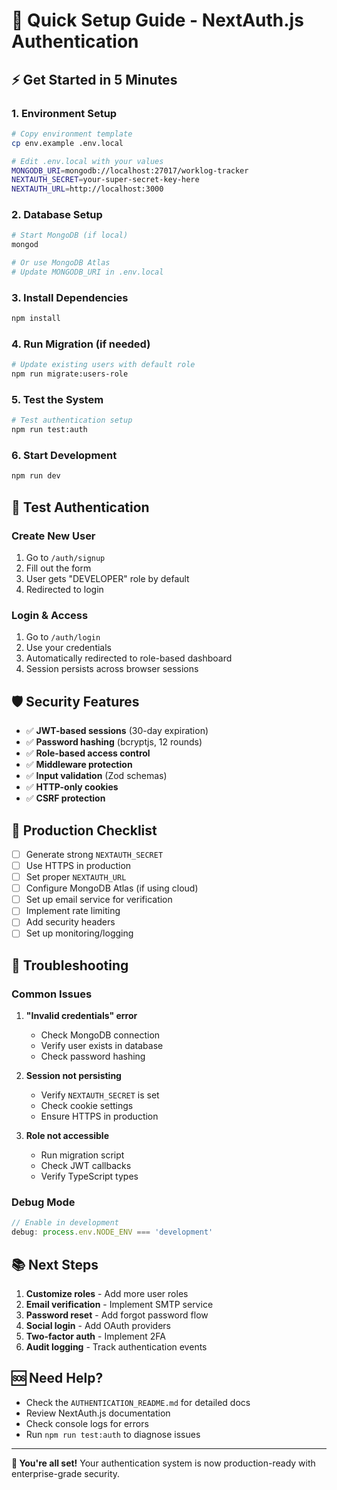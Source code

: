 # 🚀 Quick Setup Guide - NextAuth.js Authentication

## ⚡ Get Started in 5 Minutes

### 1. **Environment Setup**
```bash
# Copy environment template
cp env.example .env.local

# Edit .env.local with your values
MONGODB_URI=mongodb://localhost:27017/worklog-tracker
NEXTAUTH_SECRET=your-super-secret-key-here
NEXTAUTH_URL=http://localhost:3000
```

### 2. **Database Setup**
```bash
# Start MongoDB (if local)
mongod

# Or use MongoDB Atlas
# Update MONGODB_URI in .env.local
```

### 3. **Install Dependencies**
```bash
npm install
```

### 4. **Run Migration (if needed)**
```bash
# Update existing users with default role
npm run migrate:users-role
```

### 5. **Test the System**
```bash
# Test authentication setup
npm run test:auth
```

### 6. **Start Development**
```bash
npm run dev
```

## 🔐 Test Authentication

### **Create New User**
1. Go to `/auth/signup`
2. Fill out the form
3. User gets "DEVELOPER" role by default
4. Redirected to login

### **Login & Access**
1. Go to `/auth/login`
2. Use your credentials
3. Automatically redirected to role-based dashboard
4. Session persists across browser sessions

## 🛡️ Security Features

- ✅ **JWT-based sessions** (30-day expiration)
- ✅ **Password hashing** (bcryptjs, 12 rounds)
- ✅ **Role-based access control**
- ✅ **Middleware protection**
- ✅ **Input validation** (Zod schemas)
- ✅ **HTTP-only cookies**
- ✅ **CSRF protection**

## 🚨 Production Checklist

- [ ] Generate strong `NEXTAUTH_SECRET`
- [ ] Use HTTPS in production
- [ ] Set proper `NEXTAUTH_URL`
- [ ] Configure MongoDB Atlas (if using cloud)
- [ ] Set up email service for verification
- [ ] Implement rate limiting
- [ ] Add security headers
- [ ] Set up monitoring/logging

## 🔧 Troubleshooting

### **Common Issues**

1. **"Invalid credentials" error**
   - Check MongoDB connection
   - Verify user exists in database
   - Check password hashing

2. **Session not persisting**
   - Verify `NEXTAUTH_SECRET` is set
   - Check cookie settings
   - Ensure HTTPS in production

3. **Role not accessible**
   - Run migration script
   - Check JWT callbacks
   - Verify TypeScript types

### **Debug Mode**
```typescript
// Enable in development
debug: process.env.NODE_ENV === 'development'
```

## 📚 Next Steps

1. **Customize roles** - Add more user roles
2. **Email verification** - Implement SMTP service
3. **Password reset** - Add forgot password flow
4. **Social login** - Add OAuth providers
5. **Two-factor auth** - Implement 2FA
6. **Audit logging** - Track authentication events

## 🆘 Need Help?

- Check the `AUTHENTICATION_README.md` for detailed docs
- Review NextAuth.js documentation
- Check console logs for errors
- Run `npm run test:auth` to diagnose issues

---

**🎉 You're all set!** Your authentication system is now production-ready with enterprise-grade security.






